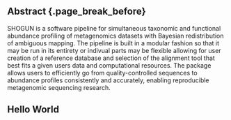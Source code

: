 ## Abstract {.page_break_before}

SHOGUN is a software pipeline for simultaneous taxonomic and functional abundance profiling of metagenomics datasets with Bayesian redistribution of ambiguous mapping. The pipeline is built in a modular fashion so that it may be run in its entirety or indivual parts may be flexible allowing for user creation of a reference database and selection of the alignment tool that best fits a given users data and computational resources. The package allows users to efficiently go from quality-controlled sequences to abundance profiles consistently and accurately, enabling reproducible metagenomic sequencing research.

## Hello World
